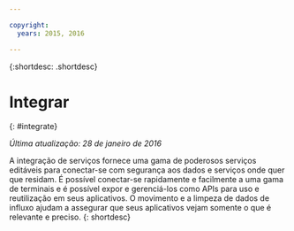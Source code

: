 ```yaml
---

copyright:
  years: 2015, 2016

---
```



{:shortdesc: .shortdesc} 

# Integrar
{: #integrate}

*Última atualização: 28 de janeiro de 2016*

A integração de serviços fornece uma gama de poderosos serviços editáveis para
conectar-se com segurança aos dados e serviços onde quer que residam. É possível conectar-se rapidamente e facilmente a uma
gama de terminais e é possível expor e gerenciá-los como APIs para uso e reutilização em seus aplicativos. O movimento e a limpeza de dados de influxo ajudam a assegurar que seus aplicativos vejam somente
o que é relevante e preciso.
{: shortdesc}



